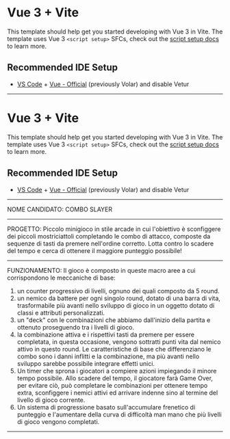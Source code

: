 # Vue 3 + Vite

This template should help get you started developing with Vue 3 in Vite. The template uses Vue 3 `<script setup>` SFCs, check out the [script setup docs](https://v3.vuejs.org/api/sfc-script-setup.html#sfc-script-setup) to learn more.

## Recommended IDE Setup

- [VS Code](https://code.visualstudio.com/) + [Vue - Official](https://marketplace.visualstudio.com/items?itemName=Vue.volar) (previously Volar) and disable Vetur

- - - - - - - - -- - - - - - - - -- 
# Vue 3 + Vite

This template should help get you started developing with Vue 3 in Vite. The template uses Vue 3 `<script setup>` SFCs, check out the [script setup docs](https://v3.vuejs.org/api/sfc-script-setup.html#sfc-script-setup) to learn more.

## Recommended IDE Setup

- [VS Code](https://code.visualstudio.com/) + [Vue - Official](https://marketplace.visualstudio.com/items?itemName=Vue.volar) (previously Volar) and disable Vetur

- - - - - - - - - - - - - - - - - - - - - - - - - - - - - - - - - - - - - - - - - -
NOME CANDIDATO: COMBO SLAYER
- - - - - - - - - - - - - - - - - - - - - - - - - - - - - - - - - - - - - - - - - -
PROGETTO:
Piccolo minigioco in stile arcade in cui l'obiettivo è sconfiggere dei piccoli mostriciattoli completando le combo di attacco, composte da sequenze di tasti da premere nell'ordine corretto. Lotta contro lo scadere del tempo e cerca di ottenere il maggiore punteggio possibile!
- - - - - - - - - - - - - - - - - - - - - - - - - - - - - - - - - - - - - - - - - -
FUNZIONAMENTO:
Il gioco è composto in queste macro aree a cui corrispondono le meccaniche di base:
1. un counter progressivo di livelli, ognuno dei quali composto da 5 round.
2. un nemico da battere per ogni singolo round, dotato di una barra di vita, trasformabile più avanti nello sviluppo di gioco in un oggetto dotato di classi e attributi personalizzati.
3. un "deck" con le combinazioni che abbiamo dall'inizio della partita e ottenuto proseguendo tra i livelli di gioco.
4. la combinazione attiva e i rispettivi tasti da premere per essere completata, in questa occasione, vengono sottratti punti vita dal nemico attivo in questo round. Le caratteristiche di base che differenziano le combo sono i danni inflitti e la combinazione, ma più avanti nello sviluppo sarebbe possibile integrare effetti unici.
5. Un timer che sprona i giocatori a compiere azioni impiegando il minore tempo possibile. Allo scadere del tempo, il giocatore farà Game Over, per evitare ciò, può completare le combinazioni per ottenere tempo extra, sconfiggere i nemici attivi ed arrivare indenne sino al termine del livello di gioco corrente.
6. Un sistema di progressione basato sull'accumulare frenetico di punteggio e l'aumentare della curva di difficoltà man mano che più livelli di gioco vengono completati.
- - - - - - - - - - - - - - - - - - - - - - - - - - - - - - - - - - - - - - - - - -





